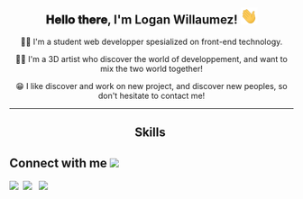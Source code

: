 <div align="center">
<h2> 𝐇𝐞𝐥𝐥𝐨 𝐭𝐡𝐞𝐫𝐞, I'm Logan Willaumez! <img src="https://github.com/ABSphreak/ABSphreak/blob/master/gifs/Hi.gif" width="30px"></h2>
</div>
<p align="center">👨‍💻 I'm a student web developper spesialized on front-end technology. </p>
<p align="center">👨‍🎨 I'm a 3D artist who discover the world of developpement, and want to mix the two world together! </p>
<p align="center">😁 I like discover and work on new project, and discover new peoples, so don't hesitate to contact me! </p>

---
<h2 align="center"> Skills <img src='' width="100px"> </h2>
<!---
LoganWillaumez/LoganWillaumez is a ✨ special ✨ repository because its `README.md` (this file) appears on your GitHub profile.
You can click the Preview link to take a look at your changes.
--->
<h2> Connect with me <img src='https://raw.githubusercontent.com/ShahriarShafin/ShahriarShafin/main/Assets/handshake.gif' width="100px"> </h2>
<a href = 'https://www.linkedin.com/in/logan-willaumez-979b1114b/'> <img width = '32px' align= 'center' src="https://raw.githubusercontent.com/rahulbanerjee26/githubAboutMeGenerator/main/icons/linked-in-alt.svg"/></a>&nbsp;
<a href = 'https://twitter.com/WillaumezLogan'> <img width = '32px' align= 'center' src="https://raw.githubusercontent.com/rahulbanerjee26/githubAboutMeGenerator/main/icons/twitter.svg"/></a> &nbsp;
<a href = 'https://github.com/LoganWillaumez'> <img width = '32px' align= 'center' src="https://raw.githubusercontent.com/rahulbanerjee26/githubAboutMeGenerator/main/icons/github.svg"/></a>
